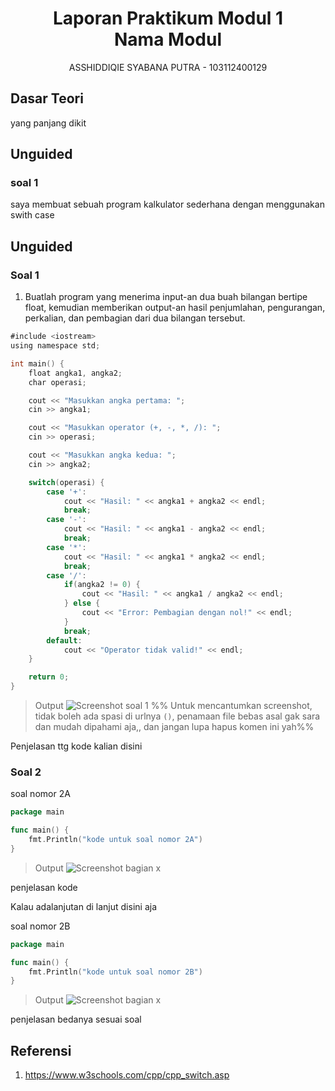 # <h1 align="center">Laporan Praktikum Modul 1 <br> Nama Modul</h1>
<p align="center">ASSHIDDIQIE SYABANA PUTRA - 103112400129</p>

## Dasar Teori

yang panjang dikit

## Unguided

### soal 1

saya membuat sebuah program kalkulator sederhana dengan menggunakan swith case

## Unguided

### Soal 1

1. Buatlah program yang menerima input-an dua buah bilangan bertipe float, kemudian memberikan output-an hasil penjumlahan, pengurangan, perkalian, dan pembagian dari dua bilangan tersebut.

```go
#include <iostream>
using namespace std;

int main() {
    float angka1, angka2;
    char operasi;

    cout << "Masukkan angka pertama: ";
    cin >> angka1;

    cout << "Masukkan operator (+, -, *, /): ";
    cin >> operasi;

    cout << "Masukkan angka kedua: ";
    cin >> angka2;

    switch(operasi) {
        case '+':
            cout << "Hasil: " << angka1 + angka2 << endl;
            break;
        case '-':
            cout << "Hasil: " << angka1 - angka2 << endl;
            break;
        case '*':
            cout << "Hasil: " << angka1 * angka2 << endl;
            break;
        case '/':
            if(angka2 != 0) {
                cout << "Hasil: " << angka1 / angka2 << endl;
            } else {
                cout << "Error: Pembagian dengan nol!" << endl;
            }
            break;
        default:
            cout << "Operator tidak valid!" << endl;
    }

    return 0;
}
```

> Output
> ![Screenshot soal 1](output/screenshot_soal1.png)
> %% Untuk mencantumkan screenshot, tidak boleh ada spasi di urlnya `()`, penamaan file bebas asal gak sara dan mudah dipahami aja,, dan jangan lupa hapus komen ini yah%%

Penjelasan ttg kode kalian disini

### Soal 2

soal nomor 2A

```go
package main

func main() {
	fmt.Println("kode untuk soal nomor 2A")
}
```

> Output
> ![Screenshot bagian x](output/screenshot_soal2A.png)

penjelasan kode

Kalau adalanjutan di lanjut disini aja

soal nomor 2B

```go
package main

func main() {
	fmt.Println("kode untuk soal nomor 2B")
}
```

> Output
> ![Screenshot bagian x](output/screenshot_soal2B.png)

penjelasan bedanya sesuai soal

## Referensi

1. https://www.w3schools.com/cpp/cpp_switch.asp
